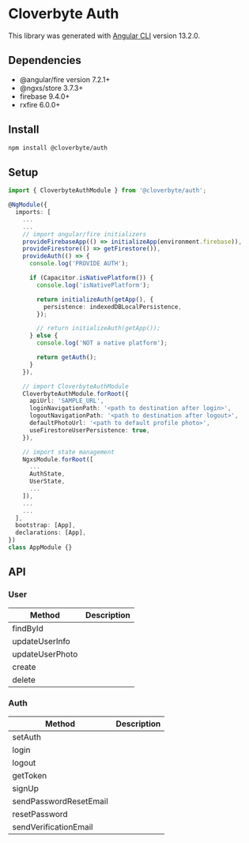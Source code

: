 # Cloverbyte Auth

This library was generated with [Angular CLI](https://github.com/angular/angular-cli) version 13.2.0.

## Dependencies

- @angular/fire version 7.2.1+
- @ngxs/store 3.7.3+
- firebase 9.4.0+
- rxfire 6.0.0+

## Install

``` bash
npm install @cloverbyte/auth
```

## Setup

``` typescript
import { CloverbyteAuthModule } from '@cloverbyte/auth';

@NgModule({
  imports: [
    ...
    ...
    // import angular/fire initializers
    provideFirebaseApp(() => initializeApp(environment.firebase)),
    provideFirestore(() => getFirestore()),
    provideAuth(() => {
      console.log('PROVIDE AUTH');

      if (Capacitor.isNativePlatform()) {
        console.log('isNativePlatform');

        return initializeAuth(getApp(), {
          persistence: indexedDBLocalPersistence,
        });

        // return initializeAuth(getApp());
      } else {
        console.log('NOT a native platform');

        return getAuth();
      }
    }),

    // import CloverbyteAuthModule
    CloverbyteAuthModule.forRoot({
      apiUrl: 'SAMPLE_URL',
      loginNavigationPath: '<path to destination after login>',
      logoutNavigationPath: '<path to destination after logout>',
      defaultPhotoUrl: '<path to default profile photo>',
      useFirestoreUserPersistence: true,
    }),

    // import state management
    NgxsModule.forRoot([
      ...
      AuthState,
      UserState,
      ...
    ]),
    ...
    ...
  ],
  bootstrap: [App],
  declarations: [App],
})
class AppModule {}

```

## API

### User

| Method          	| Description 	|
|-----------------	|-------------	|
| findById        	|             	|
| updateUserInfo  	|             	|
| updateUserPhoto 	|             	|
| create          	|             	|
| delete          	|             	|

### Auth

| Method                 	| Description 	|
|------------------------	|-------------	|
| setAuth                	|             	|
| login                  	|             	|
| logout                 	|             	|
| getToken               	|             	|
| signUp                 	|             	|
| sendPasswordResetEmail 	|             	|
| resetPassword          	|             	|
| sendVerificationEmail  	|             	|
